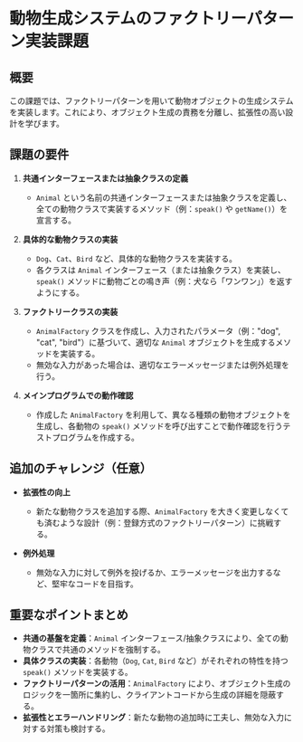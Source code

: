 # 動物生成システムのファクトリーパターン実装課題

## 概要
この課題では、ファクトリーパターンを用いて動物オブジェクトの生成システムを実装します。これにより、オブジェクト生成の責務を分離し、拡張性の高い設計を学びます。

## 課題の要件

1. **共通インターフェースまたは抽象クラスの定義**
    - `Animal` という名前の共通インターフェースまたは抽象クラスを定義し、全ての動物クラスで実装するメソッド（例：`speak()` や `getName()`）を宣言する。

2. **具体的な動物クラスの実装**
    - `Dog`、`Cat`、`Bird` など、具体的な動物クラスを実装する。
    - 各クラスは `Animal` インターフェース（または抽象クラス）を実装し、`speak()` メソッドに動物ごとの鳴き声（例：犬なら「ワンワン」）を返すようにする。

3. **ファクトリークラスの実装**
    - `AnimalFactory` クラスを作成し、入力されたパラメータ（例："dog", "cat", "bird"）に基づいて、適切な `Animal` オブジェクトを生成するメソッドを実装する。
    - 無効な入力があった場合は、適切なエラーメッセージまたは例外処理を行う。

4. **メインプログラムでの動作確認**
    - 作成した `AnimalFactory` を利用して、異なる種類の動物オブジェクトを生成し、各動物の `speak()` メソッドを呼び出すことで動作確認を行うテストプログラムを作成する。

## 追加のチャレンジ（任意）

- **拡張性の向上**
    - 新たな動物クラスを追加する際、`AnimalFactory` を大きく変更しなくても済むような設計（例：登録方式のファクトリーパターン）に挑戦する。

- **例外処理**
    - 無効な入力に対して例外を投げるか、エラーメッセージを出力するなど、堅牢なコードを目指す。

## 重要なポイントまとめ

- **共通の基盤を定義**：`Animal` インターフェース/抽象クラスにより、全ての動物クラスで共通のメソッドを強制する。
- **具体クラスの実装**：各動物（`Dog`, `Cat`, `Bird` など）がそれぞれの特性を持つ `speak()` メソッドを実装する。
- **ファクトリーパターンの活用**：`AnimalFactory` により、オブジェクト生成のロジックを一箇所に集約し、クライアントコードから生成の詳細を隠蔽する。
- **拡張性とエラーハンドリング**：新たな動物の追加時に工夫し、無効な入力に対する対策も検討する。